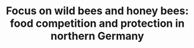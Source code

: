 ---
id: beenough
title: "Focus on wild bees and honey bees: food competition and protection in northern Germany"
title_project: "Spatial analysis of the competitive potential between wild bees and honey bees in relation to food availability in northern Germany"
title_short: "Beenough"
period: "Oct 24 – Jun 25 (9 months)" 
round: "4"
lecture2go: "70595"
uhh_url: "https://www.hcl.uni-hamburg.de/ddlitlab/data-literacy-studierendenprojekte/vierte-foerderrunde/beenough.html"
students: "Tobias Bauer, Lucas Nesso"
mentor: "Prof. Dr. Jochen Fründ"
text: |
    When talking about bees, many people first think of honey bees. They are known worldwide as farm animals, and the honey they produce is a popular food. Honey bees are kept by humans in beehives, which are home to a queen and up to 40,000 worker bees. However, the western honeybee (Apis mellifera) is only one of nearly 600 species of bees native to this country. All other species are grouped under the term “wild bees.” These wild bees usually live alone and contribute significantly to the *stability of our ecosystem*. 

    Like many other insects, bees are also affected by global insect decline, i.e., the decline in biomass and/or species numbers. As a result, 48% of bee species are already considered *endangered or even extinct*. There are many reasons for this: rising temperatures and periods of drought caused by climate change, the loss of habitats due to the clearing of the landscape, the use of pesticides, limited food availability due to monocultures, and increasing soil sealing threaten wild bees. 

    However, the situation is different for honey bees. As they are kept as livestock by humans, they are less affected by these factors. In addition, beekeeping is becoming increasingly popular as a hobby. Since 2007, the number of honey bee colonies in Germany has almost doubled from 670,000 to around one million. However, this rapid increase, combined with increasingly scarce food resources, could become an additional problem for wild bees. Initial studies on *food competition between wild bees and honey bees* are already available, but the results are inconsistent and often only relevant locally. To date, there has been no systematic spatial analysis of the potential for competition in terms of food availability. 

    Our goal is therefore to conduct such an analysis for northern Germany (Hamburg, Lower Saxony, Bremen, Schleswig-Holstein). We plan to compare spatially distributed food requirements with the available amounts of nectar and pollen. In this way, we hope to identify possible regional differences and areas with particularly *high competition potential*. We will publish the results in the form of interactive maps to create a basis for future research projects and measures for sustainable beekeeping in risk areas.

    To carry out this project, we first need various data sets. On the one hand, it is important to have the most accurate locations possible for the honeybee colonies kept. Since keeping bee colonies is subject to reporting requirements under Section 1a of the Bee Disease Ordinance, we will request this data from the relevant authorities. We will also contact the beekeeping associations in the federal states to obtain even more detailed information if necessary. Second, we need information about the available food resources, i.e., the plant populations in the region. For this purpose, we will use mapping data from various geoinformation systems, such as the Hamburg biotope register or the street tree register. Finally, we need data on the observed wild bee populations, which, however, are only available selectively from scientific studies.

    Since this data is all available in different formats, we first have to merge and clean it. We will do this using the programming language R and various open-source packages such as the “terra” package. For a more sound analysis, we will supplement the data with findings from the scientific literature, e.g., on the pollen and nectar requirements of the various bee species and the food supply of regional plant species. Since both the raw data and the literature data are likely to have gaps, we'll perform appropriate error estimates and interpolations. 

image: "https://www.hcl.uni-hamburg.de/20937753/bee-7283312-f8626c057e484d87d358a3b3b5a9451fde1d1093.jpg"
image_credit: "UHH/Nesso"
---